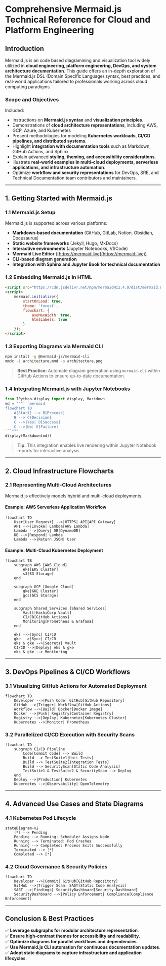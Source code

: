 # **Comprehensive Mermaid.js Technical Reference for Cloud and Platform Engineering**

## **Introduction**

Mermaid.js is an code based diagramming and visualization tool widely utilized in **cloud engineering, platform engineering, DevOps, and system architecture documentation**. This guide offers an in-depth exploration of the Mermaid.js DSL (Domain Specific Language) syntax, best practices, and real-world applications tailored to professionals working across cloud computing paradigms.

### **Scope and Objectives**

Included:

- Instructions on **Mermaid.js syntax** and **visualization principles**.
- Demonstrations of **cloud architecture representations**, including AWS, GCP, Azure, and Kubernetes
- Present methodologies for modeling **Kubernetes workloads, CI/CD pipelines, and distributed systems**.
- Highlight **integration with documentation tools** such as Markdown, GitHub Actions, and Sphinx.
- Explain advanced **styling, theming, and accessibility considerations**.
- Illustrate **real-world examples in multi-cloud deployments, serverless applications, and infrastructure automation**.
- Optimize **workflow and security representations** for DevOps, SRE, and Technical Documentation team contributors and maintainers.

---

## **1. Getting Started with Mermaid.js**

### **1.1 Mermaid.js Setup**

Mermaid.js is supported across various platforms:

- **Markdown-based documentation** (GitHub, GitLab, Notion, Obsidian, Docusaurus)
- **Static website frameworks** (Jekyll, Hugo, MkDocs)
- **Interactive environments** (Jupyter Notebooks, VSCode)
- **Mermaid Live Editor** ([https://mermaid.live](https://mermaid.live))
- **CLI-based diagram generation**
- **Integration with Sphinx and Jupyter Book for technical documentation**

### **1.2 Embedding Mermaid.js in HTML**

```html
<script src="https://cdn.jsdelivr.net/npm/mermaid@11.4.0/dist/mermaid.min.js"></script>
<script>
    mermaid.initialize({
        startOnLoad: true,
        theme: 'forest',
        flowchart: {
            useMaxWidth: true,
            htmlLabels: true
        }
    });
</script>
```

### **1.3 Exporting Diagrams via Mermaid CLI**

```sh
npm install -g @mermaid-js/mermaid-cli
mmdc -i architecture.mmd -o architecture.png
```

> **Best Practice:** Automate diagram generation using `mermaid-cli` within GitHub Actions to ensure up-to-date documentation.

### **1.4 Integrating Mermaid.js with Jupyter Notebooks**

````python
from IPython.display import display, Markdown
md = """```mermaid
flowchart TD
    A[Start] --> B[Process]
    B --> C{Decision}
    C -->|Yes| D[Success]
    C -->|No| E[Failure]
```"""
display(Markdown(md))
````

> **Tip:** This integration enables live rendering within Jupyter Notebook reports for interactive analysis.

---

## **2. Cloud Infrastructure Flowcharts**

### **2.1 Representing Multi-Cloud Architectures**

Mermaid.js effectively models hybrid and multi-cloud deployments.

#### **Example: AWS Serverless Application Workflow**

```mermaid
flowchart TD
    User[User Request] -->|HTTPS| API[API Gateway]
    API -->|Invoke| Lambda[AWS Lambda]
    Lambda -->|Query| DB[DynamoDB]
    DB -->|Respond| Lambda
    Lambda -->|Return JSON| User
```

#### **Example: Multi-Cloud Kubernetes Deployment**

```mermaid
flowchart TB
    subgraph AWS [AWS Cloud]
        eks[EKS Cluster]
        s3[S3 Storage]
    end
    
    subgraph GCP [Google Cloud]
        gke[GKE Cluster]
        gcs[GCS Storage]
    end
    
    subgraph Shared_Services [Shared Services]
        Vault[HashiCorp Vault]
        CI/CD[GitHub Actions]
        Monitoring[Prometheus & Grafana]
    end
    
    eks -->|Sync| CI/CD
    gke -->|Sync| CI/CD
    eks & gke -->|Secrets| Vault
    CI/CD -->|Deploy| eks & gke
    eks & gke --> Monitoring
```

---

## **3. DevOps Pipelines & CI/CD Workflows**

### **3.1 Visualizing GitHub Actions for Automated Deployment**

```mermaid
flowchart TD
    Developer -->|Push Code| GitHub[GitHub Repository]
    GitHub -->|Trigger| Workflow[GitHub Actions]
    Workflow -->|Build| Docker[Docker Image]
    Docker -->|Push| Registry[Container Registry]
    Registry -->|Deploy| Kubernetes[Kubernetes Cluster]
    Kubernetes -->|Monitor| Prometheus
```

### **3.2 Parallelized CI/CD Execution with Security Scans**

```mermaid
flowchart TD
    subgraph CI/CD Pipeline
        Code[Commit Code] --> Build
        Build --> TestSuite1[Unit Tests]
        Build --> TestSuite2[Integration Tests]
        Build --> SecurityScan[Static Code Analysis]
        TestSuite1 & TestSuite2 & SecurityScan --> Deploy
    end
    Deploy -->|Production| Kubernetes
    Kubernetes -->|Observability| OpenTelemetry
```

---

## **4. Advanced Use Cases and State Diagrams**

### **4.1 Kubernetes Pod Lifecycle**

```mermaid
stateDiagram-v2
    [*] --> Pending
    Pending --> Running: Scheduler Assigns Node
    Running --> Terminated: Pod Crashes
    Running --> Completed: Process Exits Successfully
    Terminated --> [*]
    Completed --> [*]
```

### **4.2 Cloud Governance & Security Policies**

```mermaid
flowchart TD
    Developer -->|Commit| GitHub[GitHub Repository]
    GitHub -->|Trigger Scan| SAST[Static Code Analysis]
    SAST -->|Findings| SecurityDashboard[Security Dashboard]
    SecurityDashboard -->|Policy Enforcement| Compliance[Compliance Enforcement]
```

---

## **Conclusion & Best Practices**

✅ **Leverage subgraphs for modular architecture representation**.\
✅ **Ensure high-contrast themes for accessibility and readability**.\
✅ **Optimize diagrams for parallel workflows and dependencies**.\
✅ **Use Mermaid.js CLI automation for continuous documentation updates**.\
✅ **Adopt state diagrams to capture infrastructure and application lifecycles**.

